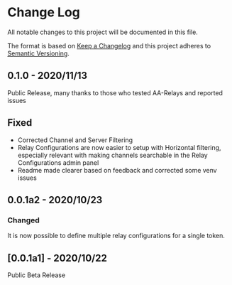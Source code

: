 # Change Log

All notable changes to this project will be documented in this file.

The format is based on [Keep a Changelog](http://keepachangelog.com/)
and this project adheres to [Semantic Versioning](http://semver.org/).

## 0.1.0 - 2020/11/13
Public Release, many thanks to those who tested AA-Relays and reported issues

## Fixed

- Corrected Channel and Server Filtering
- Relay Configurations are now easier to setup with Horizontal filtering, especially relevant with making channels searchable in the Relay Configurations admin panel
- Readme made clearer based on feedback and corrected some venv issues

## 0.0.1a2 - 2020/10/23

### Changed

It is now possible to define multiple relay configurations for a single token.

## [0.0.1a1] - 2020/10/22

Public Beta Release